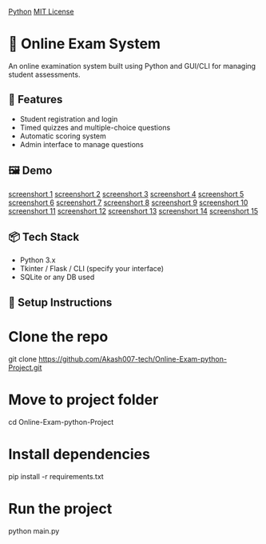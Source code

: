 [Python](https://img.shields.io/badge/Python-3.10-blue)
[MIT License](https://img.shields.io/badge/License-MIT-green)


# 📝 Online Exam System

An online examination system built using Python and GUI/CLI for managing student assessments.

## 🚀 Features

- Student registration and login
- Timed quizzes and multiple-choice questions
- Automatic scoring system
- Admin interface to manage questions

## 🖼️ Demo

[screenshort 1](https://github.com/user-attachments/assets/cabe5a17-42c1-4bd8-a870-0c2d5e05b273)
[screenshort 2](https://github.com/user-attachments/assets/e1c379e9-deef-402a-843e-ae5187ad3400)
[screenshort 3](https://github.com/user-attachments/assets/ada4f01e-bf73-400c-8c0b-102a3e06bb01)
[screenshort 4](https://github.com/user-attachments/assets/a9b27535-1fc5-41d6-af3d-f3a7bdc464e7)
[screenshort 5](https://github.com/user-attachments/assets/263e9918-c711-4b12-aec2-02ad0a27ccc1)
[screenshort 6](https://github.com/user-attachments/assets/bf28e488-0e6a-4c4a-be65-3c77fac65423)
[screenshort 7](https://github.com/user-attachments/assets/b9fc67e0-bc86-4531-b4e0-66988a702413)
[screenshort 8](https://github.com/user-attachments/assets/68ffa3ec-0869-45f7-9af2-28a27372ef07)
[screenshort 9](https://github.com/user-attachments/assets/bdc98a69-da23-4a31-96f1-a074735fa00f)
[screenshort 10](https://github.com/user-attachments/assets/035aecc0-13ca-4ae3-b5c0-bdd2229c8041)
[screenshort 11](https://github.com/user-attachments/assets/0e626a6e-8da8-4e1b-9c21-fd523110e19c)
[screenshort 12](https://github.com/user-attachments/assets/7b5ec2e8-3e9c-4c0d-9cab-1c682642d7b5)
[screenshort 13](https://github.com/user-attachments/assets/8ec3065d-1cbd-4f94-ba9b-721e44b3b785)
[screenshort 14](https://github.com/user-attachments/assets/7be1a3c2-1060-432b-b2c3-63c2b6164bd9)
[screenshort 15](https://github.com/user-attachments/assets/2303a6bc-7222-40c5-ad57-e3b03a89ef8a)

## 📦 Tech Stack

- Python 3.x
- Tkinter / Flask / CLI (specify your interface)
- SQLite or any DB used

## 🔧 Setup Instructions

# Clone the repo
git clone https://github.com/Akash007-tech/Online-Exam-python-Project.git

# Move to project folder
cd Online-Exam-python-Project

# Install dependencies
pip install -r requirements.txt

# Run the project
python main.py
